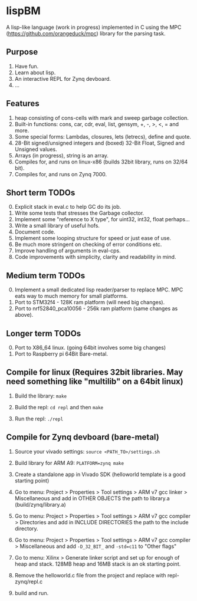 # lispBM

A lisp-like language (work in progress) implemented in C using the MPC (https://github.com/orangeduck/mpc) library for the parsing task.

## Purpose
1. Have fun.
2. Learn about lisp.
3. An interactive REPL for Zynq devboard.
4. ...

## Features
1. heap consisting of cons-cells with mark and sweep garbage collection.
2. Built-in functions: cons, car, cdr, eval, list, gensym, +, -, >, <, = and more.
3. Some special forms: Lambdas, closures, lets (letrecs), define and quote.
4. 28-Bit signed/unsigned integers and (boxed) 32-Bit Float, Signed and Unsigned values.
5. Arrays (in progress), string is an array. 
6. Compiles for, and runs on linux-x86 (builds 32bit library, runs on 32/64 bit).
7. Compiles for, and runs on Zynq 7000.  

## Short term TODOs
0. Explicit stack in eval.c to help GC do its job. 
1. Write some tests that stresses the Garbage collector.
2. Implement some "reference to X type", for uint32, int32, float perhaps...  
3. Write a small library of useful hofs. 
4. Document code.
5. Implement some looping structure for speed or just ease of use. 
6. Be much more stringent on checking of error conditions etc.
7. Improve handling of arguments in eval-cps. 
8. Code improvements with simplicity, clarity  and readability in mind.

## Medium term TODOs
0. Implement a small dedicated lisp reader/parser to replace MPC. MPC eats way to much memory for small platforms.
1. Port to STM32f4 - 128K ram platform (will need big changes).
2. Port to nrf52840_pca10056 - 256k ram platform (same changes as above).

## Longer term TODOs
0. Port to X86_64 linux. (going 64bit involves some big changes) 
1. Port to Raspberry pi 64Bit Bare-metal.

## Compile for linux (Requires 32bit libraries. May need something like "multilib" on a 64bit linux)
1. Build the library: `make`

2. Build the repl: `cd repl` and then `make`

3. Run the repl: `./repl`

## Compile for Zynq devboard (bare-metal)
1. Source your vivado settings: `source <PATH_TO>/settings.sh`

2. Build library for ARM A9: `PLATFORM=zynq make`

3. Create a standalone app in Vivado SDK (helloworld template is a good starting point) 

4. Go to menu: Project > Properties > Tool settings > ARM v7 gcc linker > Miscellaneous
   and add in OTHER OBJECTS the path to library.a (build/zynq/library.a)

5. Go to menu: Project > Properties > Tool settings > ARM v7 gcc compiler > Directories
   and add in INCLUDE DIRECTORIES the path to the include directory.

6. Go to menu: Project > Properties > Tool settings > ARM v7 gcc compiler > Miscellaneous
    and add `-D_32_BIT_` and `-std=c11` to "Other flags"

7. Go to menu: Xilinx > Generate linker script
   and set up for enough of heap and stack. 128MB heap and 16MB stack is an ok starting point.

8. Remove the helloworld.c file from the project and replace with repl-zynq/repl.c

9. build and run. 

